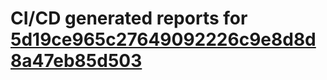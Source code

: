 # CI/CD generated reports for [5d19ce965c27649092226c9e8d8d8a47eb85d503](https://github.com/hydephp/develop/commit/5d19ce965c27649092226c9e8d8d8a47eb85d503)
